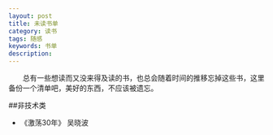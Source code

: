 ```yaml
---
layout: post
title: 未读书单
category: 读书
tags: 随感
keywords: 书单
description: 
---
```


　　总有一些想读而又没来得及读的书，也总会随着时间的推移忘掉这些书，这里备份一个清单吧，美好的东西，不应该被遗忘。

##非技术类

* 《激荡30年》 吴晓波



